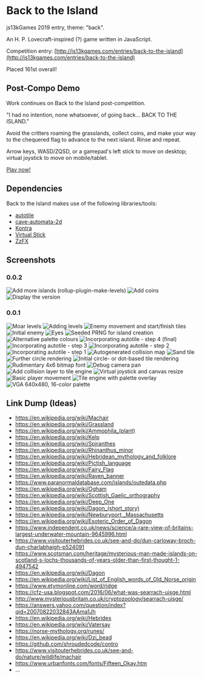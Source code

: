 Back to the Island
==================

js13kGames 2019 entry, theme: "back".

An H. P. Lovecraft-inspired (?) game written in JavaScript.

Competition entry: [http://js13kgames.com/entries/back-to-the-island](http://js13kgames.com/entries/back-to-the-island)

Placed 161st overall!

Post-Compo Demo
---------------

Work continues on Back to the Island post-competition.

"I had no intention, none whatsoever, of going back... BACK TO THE ISLAND."

Avoid the critters roaming the grasslands, collect coins, and make your way to
the chequered flag to advance to the next island. Rinse and repeat.

Arrow keys, WASD/ZQSD, or a gamepad's left stick to move on desktop; virtual
joystick to move on mobile/tablet.

[Play now!](https://ajbkr.github.io/back/)

Dependencies
------------

Back to the Island makes use of the following libraries/tools:

* [autotile](https://www.npmjs.com/package/autotile)
* [cave-automata-2d](https://www.npmjs.com/package/cave-automata-2d)
* [Kontra](https://straker.github.io/kontra/)
* [Virtual Stick](https://www.npmjs.com/package/virtual-stick)
* [ZzFX](http://www.3d2k.com/js/zzfx/)

Screenshots
-----------

### 0.0.2

![Add more islands (rollup-plugin-make-levels)](screenshots/024.png "Add more islands (rollup-plugin-make-levels)")
![Add coins](screenshots/023.png "Add coins")
![Display the version](screenshots/022.png "Display the version")

### 0.0.1

![Moar levels](screenshots/021.png "Moar levels")
![Adding levels](screenshots/020.png "Adding levels")
![Enemy movement and start/finish tiles](screenshots/019.png "Enemy movement and start/finish tiles")
![Initial enemy](screenshots/018.png "Initial enemy")
![Eyes](screenshots/017.png "Eyes")
![Seeded PRNG for island creation](screenshots/016.png "Seeded PRNG for island creation")
![Alternative palette colours](screenshots/015.png "Alternative palette colours")
![Incorporating autotile - step 4 (final)](screenshots/014.png "Incorporating autotile - step 4 (final)")
![Incorporating autotile - step 3](screenshots/013.png "Incorporating autotile - step 3")
![Incorporating autotile - step 2](screenshots/012.png "Incorporating autotile - step 2")
![Incorporating autotile - step 1](screenshots/011.png "Incorporating autotile - step 1")
![Autogenerated collision map](screenshots/010.png "Autogenerated collision map")
![Sand tile](screenshots/009.png "Sand tile")
![Further circle rendering](screenshots/008.png "Further circle rendering")
![Initial circle- or dot-based tile rendering](screenshots/007.png "Initial circle- or dot-based tile rendering")
![Rudimentary 4x6 bitmap font](screenshots/006.png "Rudimentary 4x6 bitmap font")
![Debug camera pan](screenshots/005.png "Debug camera pan")
![Add collision layer to tile engine](screenshots/004.png "Add collision layer to tile engine")
![Virtual joystick and canvas resize](screenshots/003.png "Virtual joystick and canvas resize")
![Basic player movement](screenshots/002.png "Basic player movement")
![Tile engine with palette overlay](screenshots/001.png "Tile engine with palette overlay")
![VGA 640x480, 16-color palette](screenshots/000.png "VGA 640x480, 16-color palette")

Link Dump (Ideas)
-----------------

* https://en.wikipedia.org/wiki/Machair
* https://en.wikipedia.org/wiki/Grassland
* https://en.wikipedia.org/wiki/Ammophila_(plant)
* https://en.wikipedia.org/wiki/Kelp
* https://en.wikipedia.org/wiki/Spiranthes
* https://en.wikipedia.org/wiki/Rhinanthus_minor
* https://en.wikipedia.org/wiki/Hebridean_mythology_and_folklore
* https://en.wikipedia.org/wiki/Pictish_language
* https://en.wikipedia.org/wiki/Fairy_Flag
* https://en.wikipedia.org/wiki/Raven_banner
* https://www.paranormaldatabase.com/islands/outedata.php
* https://en.wikipedia.org/wiki/Ogham
* https://en.wikipedia.org/wiki/Scottish_Gaelic_orthography
* https://en.wikipedia.org/wiki/Deep_One
* https://en.wikipedia.org/wiki/Dagon_(short_story)
* https://en.wikipedia.org/wiki/Newburyport,_Massachusetts
* https://en.wikipedia.org/wiki/Esoteric_Order_of_Dagon
* https://www.independent.co.uk/news/science/a-rare-view-of-britains-largest-underwater-mountain-9645996.html
* https://www.visitouterhebrides.co.uk/see-and-do/dun-carloway-broch-dun-charlabhaigh-p524091
* https://www.scotsman.com/heritage/mysterious-man-made-islands-on-scotland-s-lochs-thousands-of-years-older-than-first-thought-1-4947542
* https://en.wikipedia.org/wiki/Dagon
* https://en.wikipedia.org/wiki/List_of_English_words_of_Old_Norse_origin
* https://www.etymonline.com/word/ridge
* https://cfz-usa.blogspot.com/2016/06/what-was-searrach-uisge.html
* http://www.mysteriousbritain.co.uk/cryptozoology/searrach-uisge/
* https://answers.yahoo.com/question/index?qid=20070822032843AAma1Jh
* https://en.wikipedia.org/wiki/Hebrides
* https://en.wikipedia.org/wiki/Vatersay
* https://norse-mythology.org/runes/
* https://en.wikipedia.org/wiki/Dzi_bead
* https://github.com/shroudedcode/contro
* https://www.visitouterhebrides.co.uk/see-and-do/nature/wildlife/machair
* https://www.urbanfonts.com/fonts/Fifteen_Okay.htm
* ...
